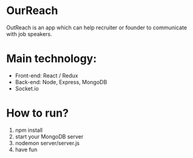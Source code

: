 # OurReach

OutReach is an app which can help recruiter or founder to communicate with job speakers.

# Main technology:

* Front-end: React / Redux
* Back-end: Node, Express, MongoDB
* Socket.io

# How to run?

1. npm install
2. start your MongoDB server
3. nodemon server/server.js
4. have fun
